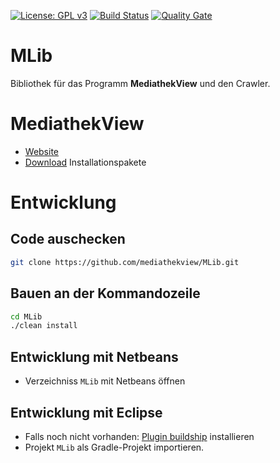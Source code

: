 
[![License: GPL v3](https://img.shields.io/badge/License-GPL%20v3-blue.svg)](http://www.gnu.org/licenses/gpl-3.0)
[![Build Status](https://travis-ci.org/mediathekview/MLib.svg?branch=master)](https://travis-ci.org/mediathekview/MLib)
[![Quality Gate](https://sonarqube.com/api/badges/gate?key=mediathekview%3AMLib)](https://sonarqube.com/dashboard/index/mediathekview%3AMLib)
# MLib
Bibliothek für das Programm **MediathekView** und den Crawler.

# MediathekView

- [Website](https://mediathekview.de)
- [Download](https://mediathekview.de/download/) Installationspakete

# Entwicklung

## Code auschecken
```bash
git clone https://github.com/mediathekview/MLib.git
```

## Bauen an der Kommandozeile
```bash
cd MLib
./clean install
```

## Entwicklung mit Netbeans
* Verzeichniss `MLib` mit Netbeans öffnen

## Entwicklung mit Eclipse
* Falls noch nicht vorhanden: [Plugin buildship](https://projects.eclipse.org/projects/tools.buildship) installieren
* Projekt `MLib` als Gradle-Projekt importieren.
